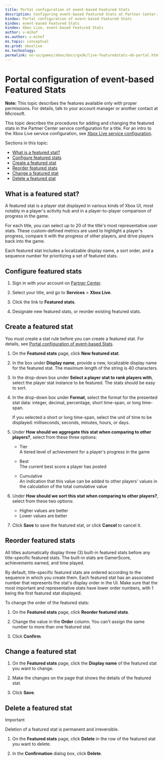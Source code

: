 ```yaml
---
title: Portal configuration of event-based Featured Stats
description: Configuring event-based Featured Stats at Partner Center.
kindex: Portal configuration of event-based Featured Stats
kindex: event-based Featured Stats
kindex: Xbox Live, event-based Featured Stats
author: v-mihof
ms.author: v-mihof
ms.topic: conceptual
ms.prod: xboxlive
ms.technology: 
permalink: en-us/games/xbox/docs/gxdk/live-featuredstats-eb-portal.html
---
```


# Portal configuration of event-based Featured Stats

<!-- this article was copied from old secure portal docs "Configure featured stats in Windows Dev Center" -->

**Note:** This topic describes the features available only with proper permissions. For details, talk to your account manager or another contact at Microsoft.

This topic describes the procedures for adding and changing the featured stats in the Partner Center service configuration for a title. For an intro to the Xbox Live service configuration, see [Xbox Live service configuration](https://docs.microsoft.com/gaming/xbox-live/xbox-live-service-configuration).

Sections in this topic:

- [What is a featured stat?](#what-is-a-featured-stat)
- [Configure featured stats](#configure-featured-stats)
- [Create a featured stat](#create-a-featured-stat)
- [Reorder featured stats](#reorder-featured-stats)
- [Change a featured stat](#change-a-featured-stat)
- [Delete a featured stat](#delete-a-featured-stat)


<a id="what-is-a-featured-stat"></a>

## What is a featured stat?

A featured stat is a player stat displayed in various kinds of Xbox UI, most notably in a player's activity hub and in a player-to-player comparison of progress in the game.

For each title, you can select up to 20 of the title's most representative user stats. These custom-defined metrics are used to highlight a player's progress, compare it with the progress of other players, and drive players back into the game.

Each featured stat includes a localizable display name, a sort order, and a sequence number for prioritizing a set of featured stats.


<a id="configure-featured-stats"></a>

## Configure featured stats

1. Sign in with your account on [Partner Center](https://partner.microsoft.com/dashboard/windows/overview).

2. Select your title, and go to **Services** > **Xbox Live**.

3. Click the link to **Featured stats**.

4. Designate new featured stats, or reorder existing featured stats.


<a id="create-a-featured-stat"></a>

## Create a featured stat

You must create a stat rule before you can create a featured stat. For details, see [Portal configuration of event-based Stats](../../event-based/config/live-stats-eb-portal.md).

1. On the **Featured stats** page, click **New featured stat**.

2. In the box under **Display name**, provide a new, localizable display name for the featured stat. The maximum length of the string is 40 characters.

3. In the drop-down box under **Select a player stat to rank players with**, select the player stat instance to be featured. The stats should be easy to sort.

4. In the drop-down box under **Format**, select the format for the presented stat data: integer, decimal, percentage, short time-span, or long time-span.

    If you selected a short or long time-span, select the unit of time to be displayed: milliseconds, seconds, minutes, hours, or days.

5. Under **How should we aggregate this stat when comparing to other players?**, select from these three options:
   * Tier  
    A tiered level of achievement for a player's progress in the game

    * Best  
    The current best score a player has posted

    * Cumulative  
    An indication that this value can be added to other players' values in the calculation of the total cumulative value

6. Under **How should we sort this stat when comparing to other players?**, select from these two options:
    * Higher values are better
    * Lower values are better

7. Click **Save** to save the featured stat, or click **Cancel** to cancel it.


<a id="reorder-featured-stats"></a>

## Reorder featured stats

All titles automatically display three (3) built-in featured stats before any title-specific featured stats. The built-in stats are GamerScore, achievements earned, and time played.

By default, title-specific featured stats are ordered according to the sequence in which you create them. Each featured stat has an associated number that represents the stat's display order in the UI. Make sure that the most important and representative stats have lower order numbers, with 1 being the first featured stat displayed.

To change the order of the featured stats:

1. On the **Featured stats** page, click **Reorder featured stats**.

2. Change the value in the **Order** column. You can't assign the same number to more than one featured stat.

3. Click **Confirm**.


<a id="change-a-featured-stat"></a>

## Change a featured stat

1. On the **Featured stats** page, click the **Display name** of the featured stat you want to change.

2. Make the changes on the page that shows the details of the featured stat.

3. Click **Save**.


<a id="delete-a-featured-stat"></a>

## Delete a featured stat

> [!IMPORTANT]
> Deletion of a featured stat is permanent and irreversible.

1. On the **Featured stats** page, click **Delete** in the row of the featured stat you want to delete.

2. In the **Confirmation** dialog box, click **Delete**.
